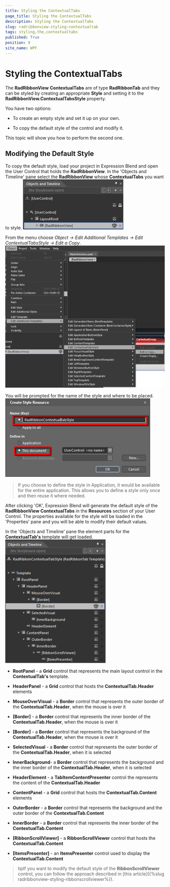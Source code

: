 ```yaml
---
title: Styling the ContextualTabs
page_title: Styling the ContextualTabs
description: Styling the ContextualTabs
slug: radribbonview-styling-contextualtab
tags: styling,the,contextualtabs
published: True
position: 9
site_name: WPF
---
```


# Styling the ContextualTabs



The __RadRibbonView__ __ContextualTabs__ are of type __RadRibbonTab__ and they can be styled by creating an appropriate __Style__ and setting it to the __RadRibbonView.ContextualTabsStyle__ property.
			

You have two options:

* To create an empty style and set it up on your own.
				

* To copy the default style of the control and modify it. 

This topic will show you how to perform the second one.

## Modifying the Default Style

To copy the default style, load your project in Expression Blend and open the User Control that holds the __RadRibbonView__. In the 'Objects and Timeline' pane select the __RadRibbonView__ whose __ContextualTabs__ you want to style.
![](images/RibbonView_Styling_ContextualTabs_Locate.png)

From the menu choose *Object -> Edit Additional Templates -> Edit ContextualTabsStyle -> Edit a Copy*.
![](images/RibbonView_Styling_ContextualTabs_EditStyle.png)

You will be prompted for the name of the style and where to be placed.
![](images/RibbonView_Styling_ContextualTabs_CreateStyle.png)

>If you choose to define the style in Application, it would be available for the entire application. This allows you to define a style only once and then reuse it where needed.

After clicking 'OK', Expression Blend will generate the default style of the __RadRibbonView ContextualTabs__ in the __Resources__ section of your User Control. The properties available for the style will be loaded in the 'Properties' pane and you will be able to modify their default values.
				

In the 'Objects and Timeline' pane the element parts for the __ContextualTab's__ template will get loaded.
![](images/RibbonView_Styling_ContextualTabs_ControlTemplate.png)

* __RootPanel__ - a __Grid__ control that represents the main layout control in the __ContextualTab's__ template.
						

* __HeaderPanel__ - a __Grid__ control that hosts the __ContextualTab.Header__ elements
								

* __MouseOverVisual__ - a __Border__ control that represents the outer border of the __ContextualTab.Header__, when the mouse is over it
										

* __[Border]__ - a __Border__ control that represents the inner border of the __ContextualTab.Header__, when the mouse is over it
												

* __[Border]__ - a __Border__ control that represents the background of the __ContextualTab.Header__, when the mouse is over it
													

* __SelectedVisual__ - a __Border__ control that represents the outer border of the __ContextualTab.Header__, when it is selected
										

* __InnerBackground__- a __Border__ control that represents the background and the inner border of the __ContextualTab.Header__, when it is selected
											

* __HeaderElement__ - a __TabItemContentPresenter__ control the represents the content of the __ContextualTab.Header__

* __ContentPanel__ - a __Grid__ control that hosts the __ContextualTab.Content__ elements
								

* __OuterBorder__ - a __Border__ control that represents the background and the outer border of the __ContextualTab.Content__

* __InnerBorder__ - a __Border__ control that represents the inner border of the __ContextualTab.Content__

* __[RibbonScrollViewer]__ - a __RibbonScrollViewer__ control that hosts the __ContextualTab.Content__

* __[ItemsPresenter]__ - an __ItemsPresenter__ control used to display the __ContextualTab.Content__

>tipIf you want to modify the default style of the __RibbonScrollViewer__ control, you can follow the approach described in [this article]({%slug radribbonview-styling-ribbonscrollviewer%}).
				
